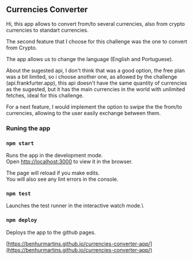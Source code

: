 ## Currencies Converter

Hi, this app allows to convert from/to several currencies, also from crypto currencies to standart currencies.

The second feature that I choose for this challenge was the one to convert from Crypto.

The app allows us to change the language (English and Portuguese).

About the sugested api, I don't think that was a good option, the free plan was a bit limited, so i choose another one, as allowed by the challenge (api.frankfurter.app), this api doesn't have the same quantity of currencies as the sugested, but it has the main currencies in the world with unlimited fetches, ideal for this challenge.

For a next feature, I would implement the option to swipe the the from/to currencies, allowing to the user easily exchange between them.

### Runing the app

### `npm start`

Runs the app in the development mode.\
Open [http://localhost:3000](http://localhost:3000) to view it in the browser.

The page will reload if you make edits.\
You will also see any lint errors in the console.

### `npm test`

Launches the test runner in the interactive watch mode.\

### `npm deploy`

Deploys the app to the github pages.

[https://benhurmartins.github.io/currencies-converter-app/](https://benhurmartins.github.io/currencies-converter-app/)
